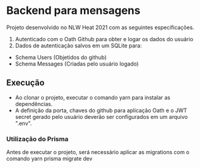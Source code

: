 # Backend para mensagens

Projeto desenvolvido no NLW Heat 2021 com as seguintes especificações.

1. Autenticado com o Oath Github para obter e logar os dados do usuário
2. Dados de autenticação salvos em um SQLite para:
  * Schema Users (Objetidos do github)
  * Schema Messages (Criadas pelo usuário logado)

## Execução
* Ao clonar o projeto, executar o comando yarn para instalar as dependências.
* A definição da porta, chaves do github para aplicação Oath e o JWT secret gerado pelo usuário deverão ser configurados em um arquivo ".env".

### Utilização do Prisma
Antes de executar o projeto, será necessário aplicar as migrations com o comando yarn prisma migrate dev
